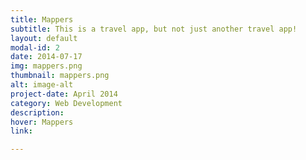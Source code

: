 ```yaml
---
title: Mappers
subtitle: This is a travel app, but not just another travel app!
layout: default
modal-id: 2
date: 2014-07-17
img: mappers.png
thumbnail: mappers.png
alt: image-alt
project-date: April 2014
category: Web Development
description: 
hover: Mappers
link: 

---
```

